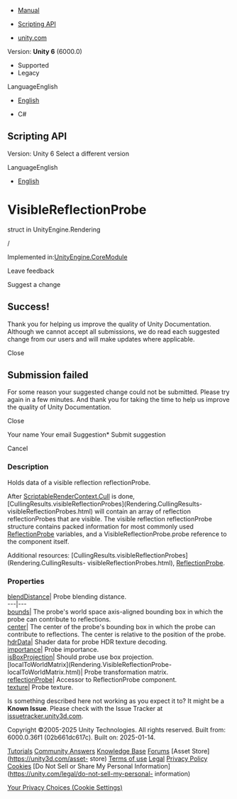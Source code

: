 [ ]()

  * [Manual](../Manual/index.html)
  * [Scripting API](../ScriptReference/index.html)

  * [unity.com](https://unity.com/)

Version: **Unity 6** (6000.0)

  * Supported
  * Legacy

LanguageEnglish

  * [English]()

  * C#

[ ](https://docs.unity3d.com)

## Scripting API

Version: Unity 6 Select a different version

LanguageEnglish

  * [English]()

# VisibleReflectionProbe

struct in UnityEngine.Rendering

/

Implemented in:[UnityEngine.CoreModule](UnityEngine.CoreModule.html)

Leave feedback

Suggest a change

## Success!

Thank you for helping us improve the quality of Unity Documentation. Although
we cannot accept all submissions, we do read each suggested change from our
users and will make updates where applicable.

Close

## Submission failed

For some reason your suggested change could not be submitted. Please <a>try
again</a> in a few minutes. And thank you for taking the time to help us
improve the quality of Unity Documentation.

Close

Your name Your email Suggestion* Submit suggestion

Cancel

[ ]()

### Description

Holds data of a visible reflection reflectionProbe.

After
[ScriptableRenderContext.Cull](Rendering.ScriptableRenderContext.Cull.html) is
done, [CullingResults.visibleReflectionProbes](Rendering.CullingResults-
visibleReflectionProbes.html) will contain an array of reflection
reflectionProbes that are visible. The visible reflection reflectionProbe
structure contains packed information for most commonly used
[ReflectionProbe](ReflectionProbe.html) variables, and a
VisibleReflectionProbe.probe reference to the component itself.  
  
Additional resources:
[CullingResults.visibleReflectionProbes](Rendering.CullingResults-
visibleReflectionProbes.html), [ReflectionProbe](ReflectionProbe.html).

### Properties

[blendDistance](Rendering.VisibleReflectionProbe-blendDistance.html)| Probe
blending distance.  
---|---  
[bounds](Rendering.VisibleReflectionProbe-bounds.html)| The probe's world
space axis-aligned bounding box in which the probe can contribute to
reflections.  
[center](Rendering.VisibleReflectionProbe-center.html)| The center of the
probe's bounding box in which the probe can contribute to reflections. The
center is relative to the position of the probe.  
[hdrData](Rendering.VisibleReflectionProbe-hdrData.html)| Shader data for
probe HDR texture decoding.  
[importance](Rendering.VisibleReflectionProbe-importance.html)| Probe
importance.  
[isBoxProjection](Rendering.VisibleReflectionProbe-isBoxProjection.html)|
Should probe use box projection.  
[localToWorldMatrix](Rendering.VisibleReflectionProbe-
localToWorldMatrix.html)| Probe transformation matrix.  
[reflectionProbe](Rendering.VisibleReflectionProbe-reflectionProbe.html)|
Accessor to ReflectionProbe component.  
[texture](Rendering.VisibleReflectionProbe-texture.html)| Probe texture.  
  
Is something described here not working as you expect it to? It might be a
**Known Issue**. Please check with the Issue Tracker at
[issuetracker.unity3d.com](https://issuetracker.unity3d.com).

Copyright ©2005-2025 Unity Technologies. All rights reserved. Built from:
6000.0.36f1 (02b661dc617c). Built on: 2025-01-14.

[Tutorials](https://unity3d.com/learn) [Community
Answers](https://answers.unity3d.com) [Knowledge
Base](https://support.unity3d.com/hc/en-us)
[Forums](https://forum.unity3d.com) [Asset Store](https://unity3d.com/asset-
store) [Terms of use](https://docs.unity3d.com/Manual/TermsOfUse.html)
[Legal](https://unity.com/legal) [Privacy
Policy](https://unity.com/legal/privacy-policy)
[Cookies](https://unity.com/legal/cookie-policy) [Do Not Sell or Share My
Personal Information](https://unity.com/legal/do-not-sell-my-personal-
information)

[Your Privacy Choices (Cookie Settings)](javascript:void\(0\);)

